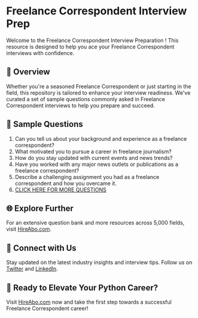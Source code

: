 # Freelance Correspondent Interview Prep

Welcome to the Freelance Correspondent Interview Preparation ! This resource is designed to help you ace your Freelance Correspondent interviews with confidence.

## 🚀 Overview

Whether you're a seasoned Freelance Correspondent or just starting in the field, this repository is tailored to enhance your interview readiness. We've curated a set of sample questions commonly asked in Freelance Correspondent interviews to help you prepare and succeed.

## 📝 Sample Questions

1. Can you tell us about your background and experience as a freelance correspondent?
2. What motivated you to pursue a career in freelance journalism?
3. How do you stay updated with current events and news trends?
4. Have you worked with any major news outlets or publications as a freelance correspondent?
5. Describe a challenging assignment you had as a freelance correspondent and how you overcame it.
6. [CLICK HERE FOR MORE QUESTIONS](https://hireabo.com/job/8_0_43/Freelance%20Correspondent)

## 🌐 Explore Further

For an extensive question bank and more resources across 5,000 fields, visit [HireAbo.com](https://www.hireabo.com).

## 📱 Connect with Us

Stay updated on the latest industry insights and interview tips. Follow us on [Twitter](https://twitter.com/hireabo) and [LinkedIn](https://www.linkedin.com/in/hire-abo-3609972a8/).

## 🚀 Ready to Elevate Your Python Career?

Visit [HireAbo.com](https://www.hireabo.com) now and take the first step towards a successful Freelance Correspondent career!